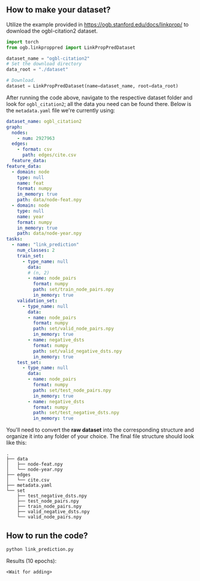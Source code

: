 ## How to make your dataset?

Utilize the example provided in https://ogb.stanford.edu/docs/linkprop/ to download the ogbl-citation2 dataset.

```python
import torch
from ogb.linkproppred import LinkPropPredDataset

dataset_name = "ogbl-citation2"
# Set the download directory
data_root = "./dataset" 

# Download.
dataset = LinkPropPredDataset(name=dataset_name, root=data_root)
```

After running the code above, navigate to the respective dataset folder and look for `ogbl_citation2`; all the data you need can be found there. Below is the `metadata.yaml` file we're currently using:

```yaml
dataset_name: ogbl_citation2 
graph:
  nodes:
    - num: 2927963
  edges:
    - format: csv
      path: edges/cite.csv
  feature_data:
feature_data:
  - domain: node
    type: null
    name: feat
    format: numpy
    in_memory: true
    path: data/node-feat.npy
  - domain: node
    type: null
    name: year
    format: numpy
    in_memory: true
    path: data/node-year.npy
tasks:
  - name: "link_prediction"
    num_classes: 2
    train_set:
      - type_name: null
        data:
        # (n, 2)
        - name: node_pairs
          format: numpy
          path: set/train_node_pairs.npy
          in_memory: true
    validation_set:
      - type_name: null
        data:
        - name: node_pairs
          format: numpy
          path: set/valid_node_pairs.npy
          in_memory: true
        - name: negative_dsts
          format: numpy
          path: set/valid_negative_dsts.npy
          in_memory: true
    test_set:
      - type_name: null
        data:
        - name: node_pairs
          format: numpy
          path: set/test_node_pairs.npy
          in_memory: true
        - name: negative_dsts
          format: numpy
          path: set/test_negative_dsts.npy
          in_memory: true
```

You'll need to convert the **raw dataset** into the corresponding structure and organize it into any folder of your choice. The final file structure should look like this:

```
.
├── data
│   ├── node-feat.npy
│   └── node-year.npy
├── edges
│   └── cite.csv
├── metadata.yaml
└── set
    ├── test_negative_dsts.npy
    ├── test_node_pairs.npy
    ├── train_node_pairs.npy
    ├── valid_negative_dsts.npy
    └── valid_node_pairs.npy
```

## How to run the code?

```bash
python link_prediction.py
```

Results (10 epochs):
```
<Wait for adding>
```